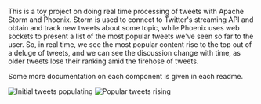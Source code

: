 This is a toy project on doing real time processing of tweets with Apache Storm and Phoenix. Storm is used to connect to Twitter's streaming API and obtain and track new tweets about some topic, while Phoenix uses web sockets to
present a list of the most popular tweets we've seen so far to the user. So, in real time, we see the most popular content rise to the top out of a deluge of tweets, and we can see the discussion change with time, as older tweets lose
their ranking amid the firehose of tweets.

Some more documentation on each component is given in each readme.

![Initial tweets populating](https://i.imgur.com/ZiOVDby.png)
![Popular tweets rising](https://i.imgur.com/rbjVaJD.png)
